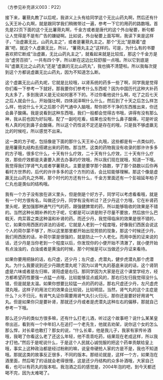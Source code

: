（方参见补充讲义003：P22）

接下来，薯蓣丸教了以后呢，我讲义上头有给同学这个无比山药丸啊，然后还有什么天王补心丸啊，就是跟同学我们稍微带过一遍，参考一下它的用药的路数哦。首先是22页下面的这个无比薯蓣丸啊，千金方或者是唐代的这个外台秘要，断句都让人觉得是不是有广告的嫌疑啊。比如说，外台秘要上面写啊，我读下来是这样子，“治虚羸无比，山药丸主之”，或者是薯蓣丸主之。那个“无比”是跟着“虚羸”吧，就这个人虚羸无比，所以，“薯蓣丸主之”这样的。可是，为什么有的书要喜欢把它断成“治虚羸，无比山药丸主之”，就看起来就是比较炫，那这个千金方是治“虚劳百损”，一共有四个字，所以断在这边比较舒服一点哦。所以它到底是叫“虚羸无比之山药丸”还是“虚羸的无比山药丸”，我也搞不清楚啦。所以我每次提到这个方都说虚羸无比山药丸，因为不知道怎么断。

这个虚羸无比山药丸呢，它就是比较哦，以肾系统的药多一些了啊，同学我是觉得你们看一下参考一下就好。那我要你们参考什么东西呢？因为中国历代这种大补药丸太多了，多到我讲义是无论如何塞不下的。不过你看他说什么啊，吃了之后七天之后人就会什么，开始强壮啊，四体润泽啊什么什么，然后到了十天之后怎么样怎么样，他说什么十天之后那个药气通中入脑哦，帮你把不干净的东西推出来，你还会鼻子酸痛。我是说看到这种东西哦，我们一般都会觉得古书哦，讲得有没有那么神，我从前也因为好玩哦，配了一副吃吃看，结果也没有什么鼻子酸痛，可是听说有人真的吃到鼻子会酸痛，所以这个药性说不定还是存在的哦，只是我不够虚羸无比的时候吃，所以感觉不出来。

这一类的方子呢，包括像是下面的那什么天王补心丸哦，这些都是有一点类似的，是用薯蓣丸结构去搭建出来的药物。那当然，这类的药物我没有收录的那许许多多的方子哦，很多它什么，十天有什么疗效，二十天有什么疗效，三十天有什么疗效，那些疗效都是夫妻要入房去办事的疗效哦，所以我们现在就哦，知道一下哦。我觉得我们学肾气丸或者学薯蓣丸，主要是要学那个路数，学了那个路数以后你再看时方世界的，后代的许许多多的这个方剂的话，会比较能够理解。那这个像是虚羸无比山药丸之外啊，那个时代的方还有什么，千金方里面还有一个彭祖延年柏子仁丸也是类似的结构哦。

我有一个方子没有放在讲义里头，但是倒是个好方子，同学可以考虑看看哦，就是有一个时方很有名，叫做还少丹，同学有没有听过？还少丹这个方哦，它在补肾药里头呢，更加强那种通气行气的药，跟强健脾胃的药，所以能够吸收的效果是不错的。当然这种长期补养的方子呢，它都是可以讲是附子尽量不要放，然后放什么巴戟天、肉苁蓉之类这种温和补肾的药。而还少丹，我觉得临床的效果是很不错的，它，如果你用西医的讲法的话呢，它就是人老到一个程度哦，好像我们西医会说这个人的荷尔蒙不够了，所以这里那里都开始出现劳损的现象，那这个时候还少丹，我们用西医的话，补荷尔蒙是很强的，就是防止一个人老化。而用中医的证来说的话，还少丹是当你老到一个程度以后，你发现你的小便开始不清澈了，就小便开始有点浊浊的，白浊或者是黄浊的时候，那个时候是可以当做还少丹证来看待。

如果你要用把脉的话，右尺虚，还少丹；左尺虚，虎潜丸，健步虎潜丸那个虎潜丸。为什么我要说到还少丹跟虎潜丸呢？因为以肾气丸的基底来说的话，这个肾阴虚是六味或者是左归嘛，肾阳虚是右归。那同学因为大家是在这个课堂学经方，经方都希望药性要强一点猛一点哦，比较能够显点威风的，那右归左归我觉得没什么错，但是就是太温。如果你想要比较猛一点的药的话，那右尺虚还少丹，左尺虚虎潜丸哦，这样子的用法它的效果会比较锐，比较明显。当然，肾气丸的这个主症是什么？火不归元，有肾气丸证你需要用肾气丸引火归元，那你还是要好好用肾气丸。但是如果你只是要补肾，那就还少丹或者是虎潜丸这种左右的偏移，那就自己参考一下哦。

那么还少丹的类似方很多嘛，还有什么打老儿酒，听过这个故事吧？说什么某某皇帝出巡，看到有一个中年妇人在追打一个老先生，他就去劝架，说你这个女的怎么那么悍，对长辈也敢打？那女的说，“什么长辈，他是我儿子，我家有家传补酒哦，我喝了你看这么老了还这么年轻，他不乖乖吃药，结果现在老成这样，所以我才打他。”然后于是呢说什么，于是这个人民就心诚悦服的把这个药单贡献给皇上哦，事实上这种政治都是经过粉刷的嘛，说皇帝硬抢人家的方是不是，我也不知道哦。那就这类的故事反正很多，不同的版本。那结论就是，这样一个方，如果泡在酒里面，然后喝了的话就会老得很慢，这是还少丹结构的众多补酒哦，大家自己看，也可以有药丸的版本啦。我泡酒之后的感觉是，2004年泡的吧，到今天都还喝不完，因为太难喝了。
